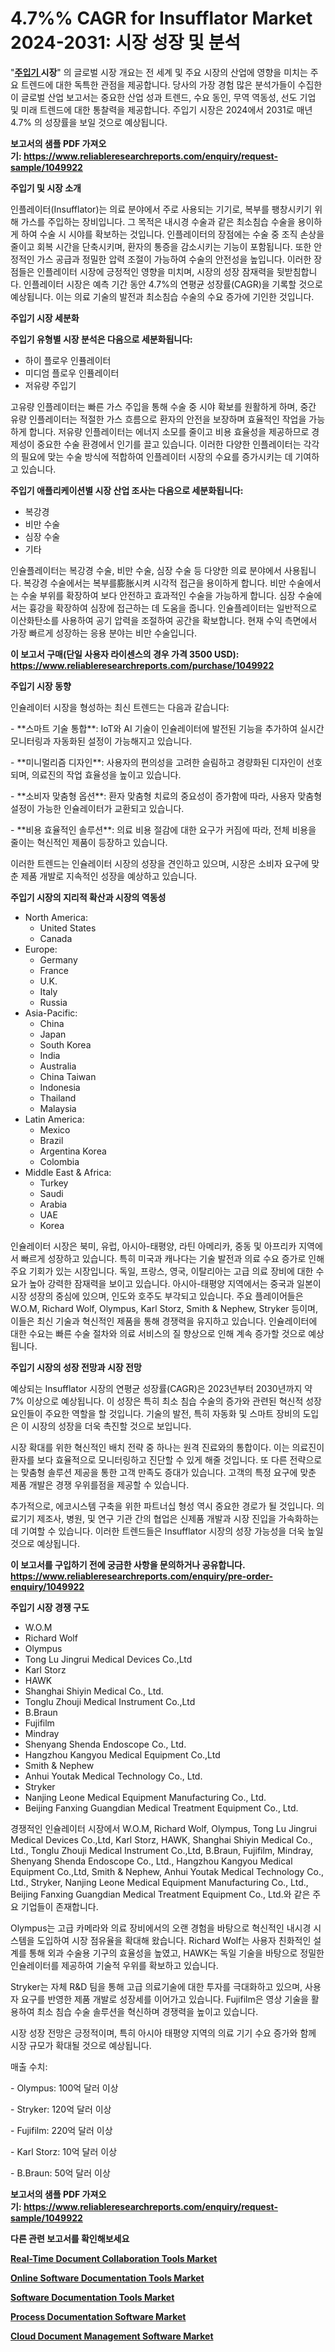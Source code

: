 <p><h1>4.7%% CAGR for Insufflator Market 2024-2031: 시장 성장 및 분석</h1></p><p>"<strong><a href="https://www.reliableresearchreports.com/insufflator-r1049922?utm_campaign=106&utm_medium=7&utm_source=Github&utm_content=ia&utm_term=31122024&utm_id=insufflator">주입기&nbsp;</a></strong><strong>시장</strong>" 의 글로벌 시장 개요는 전 세계 및 주요 시장의 산업에 영향을 미치는 주요 트렌드에 대한 독특한 관점을 제공합니다. 당사의 가장 경험 많은 분석가들이 수집한 이 글로벌 산업 보고서는 중요한 산업 성과 트렌드, 수요 동인, 무역 역동성, 선도 기업 및 미래 트렌드에 대한 통찰력을 제공합니다. 주입기 시장은 2024에서 2031로 매년 4.7% 의 성장률을 보일 것으로 예상됩니다.&nbsp;</p>
<p><strong>보고서의 샘플 PDF 가져오기:&nbsp;<a href="https://www.reliableresearchreports.com/enquiry/request-sample/1049922?utm_campaign=106&utm_medium=7&utm_source=Github&utm_content=ia&utm_term=31122024&utm_id=insufflator">https://www.reliableresearchreports.com/enquiry/request-sample/1049922</a></strong></p>
<p><strong>주입기 및 시장 소개</strong></p>
<p><p>인플레이터(Insufflator)는 의료 분야에서 주로 사용되는 기기로, 복부를 팽창시키기 위해 가스를 주입하는 장비입니다. 그 목적은 내시경 수술과 같은 최소침습 수술을 용이하게 하여 수술 시 시야를 확보하는 것입니다. 인플레이터의 장점에는 수술 중 조직 손상을 줄이고 회복 시간을 단축시키며, 환자의 통증을 감소시키는 기능이 포함됩니다. 또한 안정적인 가스 공급과 정밀한 압력 조절이 가능하여 수술의 안전성을 높입니다. 이러한 장점들은 인플레이터 시장에 긍정적인 영향을 미치며, 시장의 성장 잠재력을 뒷받침합니다. 인플레이터 시장은 예측 기간 동안 4.7%의 연평균 성장률(CAGR)을 기록할 것으로 예상됩니다. 이는 의료 기술의 발전과 최소침습 수술의 수요 증가에 기인한 것입니다.</p></p>
<p><strong>주입기 시장 세분화</strong></p>
<p><strong>주입기 유형별 시장 분석은 다음으로 세분화됩니다:</strong></p>
<p><ul><li>하이 플로우 인퓰레이터</li><li>미디엄 플로우 인퓰레이터</li><li>저유량 주입기</li></ul></p>
<p><p>고유량 인플레이터는 빠른 가스 주입을 통해 수술 중 시야 확보를 원활하게 하며, 중간 유량 인플레이터는 적절한 가스 흐름으로 환자의 안전을 보장하며 효율적인 작업을 가능하게 합니다. 저유량 인플레이터는 에너지 소모를 줄이고 비용 효율성을 제공하므로 경제성이 중요한 수술 환경에서 인기를 끌고 있습니다. 이러한 다양한 인플레이터는 각각의 필요에 맞는 수술 방식에 적합하여 인플레이터 시장의 수요를 증가시키는 데 기여하고 있습니다.</p></p>
<p><strong>주입기 애플리케이션별 시장 산업 조사는 다음으로 세분화됩니다:</strong></p>
<p><ul><li>복강경</li><li>비만 수술</li><li>심장 수술</li><li>기타</li></ul></p>
<p><p>인슐플레이터는 복강경 수술, 비만 수술, 심장 수술 등 다양한 의료 분야에서 사용됩니다. 복강경 수술에서는 복부를膨胀시켜 시각적 접근을 용이하게 합니다. 비만 수술에서는 수술 부위를 확장하여 보다 안전하고 효과적인 수술을 가능하게 합니다. 심장 수술에서는 흉강을 확장하여 심장에 접근하는 데 도움을 줍니다. 인슐플레이터는 일반적으로 이산화탄소를 사용하여 공기 압력을 조절하여 공간을 확보합니다. 현재 수익 측면에서 가장 빠르게 성장하는 응용 분야는 비만 수술입니다.</p></p>
<p><strong>이 보고서 구매(단일 사용자 라이센스의 경우 가격 3500 USD): <a href="https://www.reliableresearchreports.com/purchase/1049922?utm_campaign=106&utm_medium=7&utm_source=Github&utm_content=ia&utm_term=31122024&utm_id=insufflator">https://www.reliableresearchreports.com/purchase/1049922</a></strong></p>
<p><strong>주입기 시장 동향</strong></p>
<p><p>인슐레이터 시장을 형성하는 최신 트렌드는 다음과 같습니다:</p><p>- **스마트 기술 통합**: IoT와 AI 기술이 인슐레이터에 발전된 기능을 추가하여 실시간 모니터링과 자동화된 설정이 가능해지고 있습니다.</p><p>  </p><p>- **미니멀리즘 디자인**: 사용자의 편의성을 고려한 슬림하고 경량화된 디자인이 선호되며, 의료진의 작업 효율성을 높이고 있습니다.</p><p>  </p><p>- **소비자 맞춤형 옵션**: 환자 맞춤형 치료의 중요성이 증가함에 따라, 사용자 맞춤형 설정이 가능한 인슐레이터가 교환되고 있습니다.</p><p>  </p><p>- **비용 효율적인 솔루션**: 의료 비용 절감에 대한 요구가 커짐에 따라, 전체 비용을 줄이는 혁신적인 제품이 등장하고 있습니다.</p><p>이러한 트렌드는 인슐레이터 시장의 성장을 견인하고 있으며, 시장은 소비자 요구에 맞춘 제품 개발로 지속적인 성장을 예상하고 있습니다.</p></p>
<p><strong>주입기 시장의 지리적 확산과 시장의 역동성</strong></p>
<p><ul>
    <li>
        North America:
        <ul>
            <li>United States</li>
            <li>Canada</li>
        </ul>
    </li>
    <li>
        Europe:
        <ul>
            <li>Germany</li>
            <li>France</li>
            <li>U.K.</li>
            <li>Italy</li>
            <li>Russia</li>
        </ul>
    </li>
    <li>
        Asia-Pacific:
        <ul>
            <li>China</li>
            <li>Japan</li>
            <li>South Korea</li>
            <li>India</li>
            <li>Australia</li>
            <li>China Taiwan</li>
            <li>Indonesia</li>
            <li>Thailand</li>
            <li>Malaysia</li>
        </ul>
    </li>
    <li>
        Latin America:
        <ul>
            <li>Mexico</li>
            <li>Brazil</li>
            <li>Argentina Korea</li>
            <li>Colombia</li>
        </ul>
    </li>
    <li>
        Middle East & Africa:
        <ul>
            <li>Turkey</li>
            <li>Saudi</li>
            <li>Arabia</li>
            <li>UAE</li>
            <li>Korea</li>
        </ul>
    </li>
    </ul></p>
<p><p>인슐레이터 시장은 북미, 유럽, 아시아-태평양, 라틴 아메리카, 중동 및 아프리카 지역에서 빠르게 성장하고 있습니다. 특히 미국과 캐나다는 기술 발전과 의료 수요 증가로 인해 주요 기회가 있는 시장입니다. 독일, 프랑스, 영국, 이탈리아는 고급 의료 장비에 대한 수요가 높아 강력한 잠재력을 보이고 있습니다. 아시아-태평양 지역에서는 중국과 일본이 시장 성장의 중심에 있으며, 인도와 호주도 부각되고 있습니다. 주요 플레이어들은 W.O.M, Richard Wolf, Olympus, Karl Storz, Smith & Nephew, Stryker 등이며, 이들은 최신 기술과 혁신적인 제품을 통해 경쟁력을 유지하고 있습니다. 인슐레이터에 대한 수요는 빠른 수술 절차와 의료 서비스의 질 향상으로 인해 계속 증가할 것으로 예상됩니다.</p></p>
<p><strong>주입기 시장의 성장 전망과 시장 전망</strong></p>
<p><p>예상되는 Insufflator 시장의 연평균 성장률(CAGR)은 2023년부터 2030년까지 약 7% 이상으로 예상됩니다. 이 성장은 특히 최소 침습 수술의 증가와 관련된 혁신적 성장 요인들이 주요한 역할을 할 것입니다. 기술의 발전, 특히 자동화 및 스마트 장비의 도입은 이 시장의 성장을 더욱 촉진할 것으로 보입니다. </p><p>시장 확대를 위한 혁신적인 배치 전략 중 하나는 원격 진료와의 통합이다. 이는 의료진이 환자를 보다 효율적으로 모니터링하고 진단할 수 있게 해줄 것입니다. 또 다른 전략으로는 맞춤형 솔루션 제공을 통한 고객 만족도 증대가 있습니다. 고객의 특정 요구에 맞춘 제품 개발은 경쟁 우위를점을 제공할 수 있습니다.</p><p>추가적으로, 에코시스템 구축을 위한 파트너십 형성 역시 중요한 경로가 될 것입니다. 의료기기 제조사, 병원, 및 연구 기관 간의 협업은 신제품 개발과 시장 진입을 가속화하는 데 기여할 수 있습니다. 이러한 트렌드들은 Insufflator 시장의 성장 가능성을 더욱 높일 것으로 예상됩니다.</p></p>
<p><strong>이 보고서를 구입하기 전에 궁금한 사항을 문의하거나 공유합니다. <a href="https://www.reliableresearchreports.com/enquiry/pre-order-enquiry/1049922?utm_campaign=106&utm_medium=7&utm_source=Github&utm_content=ia&utm_term=31122024&utm_id=insufflator">https://www.reliableresearchreports.com/enquiry/pre-order-enquiry/1049922</a></strong></p>
<p><strong>주입기 시장 경쟁 구도</strong></p>
<p><ul><li>W.O.M</li><li>Richard Wolf</li><li>Olympus</li><li>Tong Lu Jingrui Medical Devices Co.,Ltd</li><li>Karl Storz</li><li>HAWK</li><li>Shanghai Shiyin Medical Co., Ltd.</li><li>Tonglu Zhouji Medical Instrument Co.,Ltd</li><li>B.Braun</li><li>Fujifilm</li><li>Mindray</li><li>Shenyang Shenda Endoscope Co., Ltd.</li><li>Hangzhou Kangyou Medical Equipment Co.,Ltd</li><li>Smith & Nephew</li><li>Anhui Youtak Medical Technology Co., Ltd.</li><li>Stryker</li><li>Nanjing Leone Medical Equipment Manufacturing Co., Ltd.</li><li>Beijing Fanxing Guangdian Medical Treatment Equipment Co., Ltd.</li></ul></p>
<p><p>경쟁적인 인슐레이터 시장에서 W.O.M, Richard Wolf, Olympus, Tong Lu Jingrui Medical Devices Co.,Ltd, Karl Storz, HAWK, Shanghai Shiyin Medical Co., Ltd., Tonglu Zhouji Medical Instrument Co.,Ltd, B.Braun, Fujifilm, Mindray, Shenyang Shenda Endoscope Co., Ltd., Hangzhou Kangyou Medical Equipment Co.,Ltd, Smith & Nephew, Anhui Youtak Medical Technology Co., Ltd., Stryker, Nanjing Leone Medical Equipment Manufacturing Co., Ltd., Beijing Fanxing Guangdian Medical Treatment Equipment Co., Ltd.와 같은 주요 기업들이 존재합니다. </p><p>Olympus는 고급 카메라와 의료 장비에서의 오랜 경험을 바탕으로 혁신적인 내시경 시스템을 도입하여 시장 점유율을 확대해 왔습니다. Richard Wolf는 사용자 친화적인 설계를 통해 외과 수술용 기구의 효율성을 높였고, HAWK는 독일 기술을 바탕으로 정밀한 인슐레이터를 제공하여 기술적 우위를 확보하고 있습니다.</p><p>Stryker는 자체 R&D 팀을 통해 고급 의료기술에 대한 투자를 극대화하고 있으며, 사용자 요구를 반영한 제품 개발로 성장세를 이어가고 있습니다. Fujifilm은 영상 기술을 활용하여 최소 침습 수술 솔루션을 혁신하며 경쟁력을 높이고 있습니다.</p><p>시장 성장 전망은 긍정적이며, 특히 아시아 태평양 지역의 의료 기기 수요 증가와 함께 시장 규모가 확대될 것으로 예상됩니다. </p><p>매출 수치:</p><p>- Olympus: 100억 달러 이상</p><p>- Stryker: 120억 달러 이상</p><p>- Fujifilm: 220억 달러 이상</p><p>- Karl Storz: 10억 달러 이상</p><p>- B.Braun: 50억 달러 이상</p></p>
<p><strong>보고서의 샘플 PDF 가져오기:&nbsp;<a href="https://www.reliableresearchreports.com/enquiry/request-sample/1049922?utm_campaign=106&utm_medium=7&utm_source=Github&utm_content=ia&utm_term=31122024&utm_id=insufflator">https://www.reliableresearchreports.com/enquiry/request-sample/1049922</a></strong></p>
<p><strong></strong></p>
<p><strong></strong></p>
<p><strong></strong></p>
<p><strong></strong></p>
<p><strong>다른 관련 보고서를 확인해보세요</strong></p>
<p><strong><p><a href="https://github.com/stephaniwo144/Market-Research-Report-List-1/blob/main/real-time-document-collaboration-tools-market.md?utm_campaign=106&utm_medium=7&utm_source=Github&utm_content=ia&utm_term=31122024&utm_id=insufflator">Real-Time Document Collaboration Tools Market</a></p><p><a href="https://github.com/ParvinKhatun77/Market-Research-Report-List-1/blob/main/online-software-documentation-tools-market.md?utm_campaign=106&utm_medium=7&utm_source=Github&utm_content=ia&utm_term=31122024&utm_id=insufflator">Online Software Documentation Tools Market</a></p><p><a href="https://github.com/DixieGrimes/Market-Research-Report-List-1/blob/main/software-documentation-tools-market.md?utm_campaign=106&utm_medium=7&utm_source=Github&utm_content=ia&utm_term=31122024&utm_id=insufflator">Software Documentation Tools Market</a></p><p><a href="https://github.com/nathandecarvalho/Market-Research-Report-List-5/blob/main/process-documentation-software-market.md?utm_campaign=106&utm_medium=7&utm_source=Github&utm_content=ia&utm_term=31122024&utm_id=insufflator">Process Documentation Software Market</a></p><p><a href="https://github.com/abbislposival/Market-Research-Report-List-1/blob/main/cloud-document-management-software-market.md?utm_campaign=106&utm_medium=7&utm_source=Github&utm_content=ia&utm_term=31122024&utm_id=insufflator">Cloud Document Management Software Market</a></p></strong></p>
<p></p>